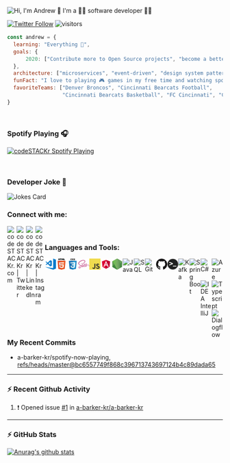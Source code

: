 ![Hi, I'm Andrew 👋 I'm a 👨‍💻 software developer 👨‍💻](https://github.com/a-barker-kr/a-barker-kr/blob/master/welcome.gif)

<!--
how to make this gif ?

I made my with https://codesandbox.io/s/github-profile-2ijk7
Then i recorded my screen to gif on Mac with Quicktime and https://gist.github.com/tskaggs/6394639
-->

<!-- [![Website](https://img.shields.io/website?label=codeSTACKr.com&style=for-the-badge&url=https%3A%2F%2Fcodestackr.com)](https://codestackr.com) -->
[![Twitter Follow](https://img.shields.io/twitter/follow/NULL__P01NT3R?color=1DA1F2&logo=twitter&style=for-the-badge)](https://twitter.com/intent/follow?original_referer=https%3A%2F%2Fgithub.com%2FcodeSTACKr&screen_name=codeSTACKr)
![visitors](https://visitor-badge.glitch.me/badge?page_id=a-barker-kr.a-barker-kr)

```javascript
const andrew = {
  learning: "Everything 🤣",
  goals: {
      2020: ["Contribute more to Open Source projects", "become a better leader"]
  },
  architecture: ["microservices", "event-driven", "design system pattern"],
  funFact: "I love to playing 🎮 games in my free time and watching sports",
  favoriteTeams: ["Denver Broncos", "Cincinnati Bearcats Football",
                  "Cincinnati Bearcats Basketball", "FC Cincinnati", "Cincinnati Reds"]
}
```
<br>


### Spotify Playing 🎧

[<img src="https://a-barker-kr.vercel.app/api/spotify-playing" alt="codeSTACKr Spotify Playing" width="350" />](https://open.spotify.com/user/a_barker3)

<br>

### Developer Joke 🤡
![Jokes Card](https://readme-jokes.vercel.app/api)

### Connect with me:

[<img align="left" alt="codeSTACKr.com" width="22px" src="https://img.icons8.com/color/344/facebook.png" />][facebook]
[<img align="left" alt="codeSTACKr | Twitter" width="22px" src="https://img.icons8.com/fluent/344/twitter.png" />][twitter]
[<img align="left" alt="codeSTACKr | LinkedIn" width="22px" src="https://img.icons8.com/fluent/344/linkedin.png" />][linkedin]
[<img align="left" alt="codeSTACKr | Instagram" width="22px" src="https://img.icons8.com/windows/344/instagram-new.png" />][instagram]


<br />

### Languages and Tools:

<img align="left" alt="Visual Studio Code" width="26px" src="https://raw.githubusercontent.com/github/explore/80688e429a7d4ef2fca1e82350fe8e3517d3494d/topics/visual-studio-code/visual-studio-code.png" />
<img align="left" alt="HTML5" width="26px" src="https://raw.githubusercontent.com/github/explore/80688e429a7d4ef2fca1e82350fe8e3517d3494d/topics/html/html.png" />
<img align="left" alt="CSS3" width="26px" src="https://raw.githubusercontent.com/github/explore/80688e429a7d4ef2fca1e82350fe8e3517d3494d/topics/css/css.png" />
<img align="left" alt="Sass" width="26px" src="https://raw.githubusercontent.com/github/explore/80688e429a7d4ef2fca1e82350fe8e3517d3494d/topics/sass/sass.png" />
<img align="left" alt="JavaScript" width="26px" src="https://raw.githubusercontent.com/github/explore/80688e429a7d4ef2fca1e82350fe8e3517d3494d/topics/javascript/javascript.png" />
<img align="left" alt="Angular" width="26px" src="https://raw.githubusercontent.com/github/explore/80688e429a7d4ef2fca1e82350fe8e3517d3494d/topics/angular/angular.png" />
<img align="left" alt="Node.js" width="26px" src="https://raw.githubusercontent.com/github/explore/80688e429a7d4ef2fca1e82350fe8e3517d3494d/topics/nodejs/nodejs.png" />
<img align="left" alt="Java" width="26px" src="https://img.icons8.com/color/344/java-coffee-cup-logo.png" />
<img align="left" alt="SQL" width="26px" src="https://img.icons8.com/color/344/microsoft-sql-server.png" />
<img align="left" alt="Git" width="26px" src="https://img.icons8.com/color/344/git.png" />
<img align="left" alt="GitHub" width="26px" src="https://raw.githubusercontent.com/github/explore/78df643247d429f6cc873026c0622819ad797942/topics/github/github.png" />
<img align="left" alt="Terminal" width="26px" src="https://raw.githubusercontent.com/github/explore/80688e429a7d4ef2fca1e82350fe8e3517d3494d/topics/terminal/terminal.png" />
<img align="left" alt="Kafka" width="26px" src="https://encrypted-tbn0.gstatic.com/images?q=tbn%3AANd9GcTvA_SDX7pV8Mxc3Uj9HlyfXPzCZRWNDLc7Yw&usqp=CAU" />
<img align="left" alt="Spring Boot" width="26px" src="https://pbs.twimg.com/profile_images/1235868806079057921/fTL08u_H_400x400.png" />
<img align="left" alt="C#" width="26px" src="https://upload.wikimedia.org/wikipedia/commons/thumb/7/7a/C_Sharp_logo.svg/1200px-C_Sharp_logo.svg.png" />
<img align="left" alt="Azure" width="26px" src="https://img.icons8.com/color/452/azure-1.png" />
<img align="left" alt="IDEA IntelliJ" width="26px" src="https://img.icons8.com/color/344/intellij-idea.png" />
<img align="left" alt="Typescript" width="26px" src="https://cdn.iconscout.com/icon/free/png-512/typescript-1174965.png" />
<img align="left" alt="Dialogflow" width="26px" src="https://www.pikpng.com/pngl/b/252-2520835_dialogflow-nodejs-client-app-google-dialogflow-icon-transparent.png" />

<br />
<br />

### My Recent Commits
<!-- START gadpp -->
- a-barker-kr/spotify-now-playing, [refs/heads/master@bc6557749f868c396713743697124b4c89dada65](https://github.com/a-barker-kr/spotify-now-playing/commit/bc6557749f868c396713743697124b4c89dada65)

---

### :zap: Recent Github Activity
<!--START_SECTION:activity-->
1. ❗️ Opened issue [#1](https://github.com/a-barker-kr/a-barker-kr/issues/1) in [a-barker-kr/a-barker-kr](https://github.com/a-barker-kr/a-barker-kr)
<!--END_SECTION:activity-->

---


 ### :zap: GitHub Stats

 [![Anurag's github stats](https://github-readme-stats.vercel.app/api?username=a-barker-kr)](https://github.com/anuraghazra/github-readme-stats)


[twitter]: https://twitter.com/null__p01nt3r
[facebook]: https://facebook.com/barker3
[instagram]: https://instagram.com/null__p01nt3r
[linkedin]: https://linkedin.com/in/null-p01nt3r
